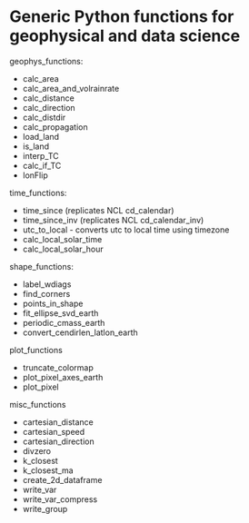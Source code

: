 # Generic Python functions for geophysical and data science

geophys_functions:
 * calc_area
 * calc_area_and_volrainrate
 * calc_distance
 * calc_direction
 * calc_distdir
 * calc_propagation
 * load_land
 * is_land
 * interp_TC
 * calc_if_TC
 * lonFlip

time_functions:
* time_since (replicates NCL cd_calendar)
* time_since_inv (replicates NCL cd_calendar_inv)
* utc_to_local - converts utc to local time using timezone
* calc_local_solar_time
* calc_local_solar_hour

shape_functions:
* label_wdiags
* find_corners
* points_in_shape
* fit_ellipse_svd_earth
* periodic_cmass_earth
* convert_cendirlen_latlon_earth

plot_functions
* truncate_colormap
* plot_pixel_axes_earth
* plot_pixel

misc_functions
* cartesian_distance
* cartesian_speed
* cartesian_direction
* divzero
* k_closest
* k_closest_ma
* create_2d_dataframe
* write_var
* write_var_compress
* write_group

